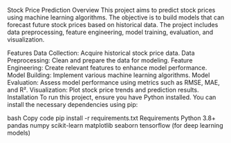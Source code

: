 Stock Price Prediction
Overview
This project aims to predict stock prices using machine learning algorithms. The objective is to build models that can forecast future stock prices based on historical data. The project includes data preprocessing, feature engineering, model training, evaluation, and visualization.

Features
Data Collection: Acquire historical stock price data.
Data Preprocessing: Clean and prepare the data for modeling.
Feature Engineering: Create relevant features to enhance model performance.
Model Building: Implement various machine learning algorithms.
Model Evaluation: Assess model performance using metrics such as RMSE, MAE, and R².
Visualization: Plot stock price trends and prediction results.
Installation
To run this project, ensure you have Python installed. You can install the necessary dependencies using pip:

bash
Copy code
pip install -r requirements.txt
Requirements
Python 3.8+
pandas
numpy
scikit-learn
matplotlib
seaborn
tensorflow (for deep learning models)
